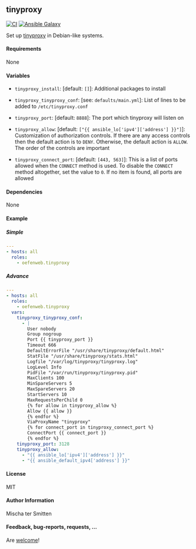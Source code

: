 ## tinyproxy

[![CI](https://github.com/Oefenweb/ansible-tinyproxy/workflows/CI/badge.svg)](https://github.com/Oefenweb/ansible-tinyproxy/actions?query=workflow%3ACI)
[![Ansible Galaxy](http://img.shields.io/badge/ansible--galaxy-tinyproxy-blue.svg)](https://galaxy.ansible.com/Oefenweb/tinyproxy)

Set up [tinyproxy](https://tinyproxy.github.io/) in Debian-like systems.

#### Requirements

None

#### Variables

* `tinyproxy_install`: [default: `[]`]: Additional packages to install

* `tinyproxy_tinyproxy_conf`: [see: `defaults/main.yml`]: List of lines to be added to `/etc/tinyproxy.conf`

* `tinyproxy_port`: [default: `8888`]: The port which tinyproxy will listen on
* `tinyproxy_allow`: [default: `["{{ ansible_lo['ipv4']['address'] }}"]`]: Customization of authorization controls. If there are any access controls then the default action is to `DENY`. Otherwise, the default action is `ALLOW`. The order of the controls are important
* `tinyproxy_connect_port`: [default: `[443, 563]`]: This is a list of ports allowed when the `CONNECT` method is used. To disable the `CONNECT` method altogether, set the value to `0`.  If no item is found, all ports are allowed

#### Dependencies

None

#### Example

##### Simple

```yaml
---
- hosts: all
  roles:
    - oefenweb.tinyproxy
```

##### Advance

```yaml
---
- hosts: all
  roles:
    - oefenweb.tinyproxy
  vars:
    tinyproxy_tinyproxy_conf:
      - |
        User nobody
        Group nogroup
        Port {{ tinyproxy_port }}
        Timeout 666
        DefaultErrorFile "/usr/share/tinyproxy/default.html"
        StatFile "/usr/share/tinyproxy/stats.html"
        Logfile "/var/log/tinyproxy/tinyproxy.log"
        LogLevel Info
        PidFile "/var/run/tinyproxy/tinyproxy.pid"
        MaxClients 100
        MinSpareServers 5
        MaxSpareServers 20
        StartServers 10
        MaxRequestsPerChild 0
        {% for allow in tinyproxy_allow %}
        Allow {{ allow }}
        {% endfor %}
        ViaProxyName "tinyproxy"
        {% for connect_port in tinyproxy_connect_port %}
        ConnectPort {{ connect_port }}
        {% endfor %}
    tinyproxy_port: 3128
    tinyproxy_allow:
      - "{{ ansible_lo['ipv4']['address'] }}"
      - "{{ ansible_default_ipv4['address'] }}"
```

#### License

MIT

#### Author Information

Mischa ter Smitten

#### Feedback, bug-reports, requests, ...

Are [welcome](https://github.com/Oefenweb/ansible-tinyproxy/issues)!
